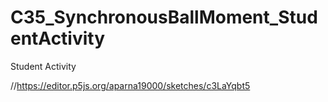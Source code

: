 # C35_SynchronousBallMoment_StudentActivity
Student Activity


//https://editor.p5js.org/aparna19000/sketches/c3LaYqbt5